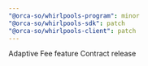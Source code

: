 ```yaml
---
"@orca-so/whirlpools-program": minor
"@orca-so/whirlpools-sdk": patch
"@orca-so/whirlpools-client": patch
---
```


Adaptive Fee feature Contract release
